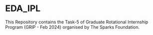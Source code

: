# EDA_IPL
This Repository contains the Task-5 of Graduate Rotational Internship Program (GRIP - Feb 2024) organised by The Sparks Foundation.
